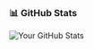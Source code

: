 

<!---
arondevan/arondevan is a ✨ special ✨ repository because its `README.md` (this file) appears on your GitHub profile.
You can click the Preview link to take a look at your changes.
--->
### 📊 GitHub Stats  
![Your GitHub Stats](https://github-readme-stats.vercel.app/api?username=your-username&show_icons=true&theme=radical)
